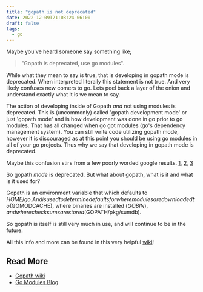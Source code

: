 ```yaml
---
title: "gopath is not deprecated"
date: 2022-12-09T21:08:24-06:00
draft: false
tags: 
  - go
---
```


Maybe you've heard someone say something like; 
> "Gopath is deprecated, use go modules".

While what they mean to say is true, that is developing in gopath mode is deprecated. When interpreted literally this statement is not true. And very likely confuses new comers to go. 
Lets peel back a layer of the onion and understand exactly what it is we mean to say. 

The action of developing inside of Gopath *and* not using modules is deprecated. 
This is (uncommonly) called 'gopath development mode' or just 'gopath mode' and is how development was done in go prior to go modules. 
That has all changed when go got modules (go's dependency management system). 
You can still write code utilizing gopath mode, however it is discouraged as at this point you should be using go modules in all of your go projects. 
Thus why we say that developing in gopath mode is deprecated. 

Maybe this confusion stirs from a few poorly worded google results. [1](https://github.com/golang/go/issues/30329), [2](https://pagure.io/GoSIG/go-sig/issue/35), [3](https://groups.google.com/g/Golang-dev/c/hGwvCceDr140)



So gopath *mode* is deprecated. But what about gopath, what is it and what is it used for? 

Gopath is an environment variable that which defaults to $HOME/go. 
And is used to determine defaults for where modules are downloaded to($GOMODCACHE), where binaries are installed ($GOBIN), and where checksums are stored ($GOPATH/pkg/sumdb).

So gopath is itself is still very much in use, and will continue to be in the future. 

All this info and more can be found in this very helpful [wiki](https://github.com/golang/go/wiki/GOPATH)!

Read More 
----
* [Gopath wiki](https://github.com/golang/go/wiki/GOPATH)
* [Go Modules Blog](https://go.dev/blog/modules2019)
